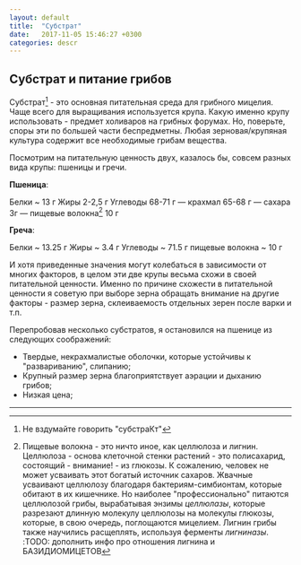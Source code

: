 ```yaml
---
layout: default
title:  "Субстрат"
date:   2017-11-05 15:46:27 +0300
categories: descr
---
```

## Субстрат и питание грибов
Субстрат[^1] - это основная питательная среда для грибного мицелия. Чаще всего для выращивания используется крупа. Какую именно крупу использовать - предмет холиваров на грибных форумах. Но, поверьте, споры эти по большей части беспредметны. Любая зерновая/крупяная культура содержит все необходимые грибам вещества.

Посмотрим на питательную ценность двух, казалось бы, совсем разных вида крупы: пшеницы и гречи.

**Пшеница**:

Белки ~ 13 г
Жиры 2-2,5 г
Углеводы 68-71 г
— крахмал 65-68 г
— сахара 3г
— пищевые волокна[^2] 10 г

**Греча**:

Белки ~ 13.25 г
Жиры ~ 3.4 г
Углеводы ~ 71.5 г
пищевые волокна ~ 10 г

И хотя приведенные значения могут колебаться в зависимости от многих факторов, в целом эти две крупы весьма схожи в своей питательной ценности. Именно по причине схожести в питательной ценности я советую при выборе зерна обращать внимание на другие факторы - размер зерна, склеиваемость отдельных зерен после варки и т.п.

Перепробовав несколько субстратов, я остановился на пшенице из следующих соображений:
* Твердые, некрахмалистые оболочки, которые устойчивы к "развариванию", слипанию;
* Крупный размер зерна благоприятствует аэрации и дыханию грибов;
* Низкая цена;

---


[^1]: Не вздумайте говорить "субстраКт"
[^2]: Пищевые волокна - это ничто иное, как целлюлоза и лигнин. Целлюлоза - основа клеточной стенки растений - это полисахарид, состоящий - внимание! - из глюкозы. К сожалению, человек не может усваивать этот богатый источник сахаров. Жвачные усваивают целлюлозу благодаря бактериям-симбионтам, которые обитают в их кишечнике. Но наиболее "профессионально" питаются целлюлозой грибы, вырабатывая энзимы *целлюлазы*, которые разрезают длинную молекулу целлюлозы на молекулы глюкозы, которые, в свою очередь, поглощаются мицелием. Лигнин грибы также научились расщеплять, используя ферменты *лигниназы*. :TODO: дополнить инфо про отношения лигнина и БАЗИДИОМИЦЕТОВ
